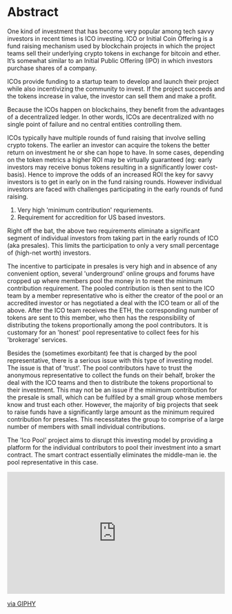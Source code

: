 # Abstract

One kind of investment that has become very popular among tech savvy investors in recent times is ICO investing. ICO or Initial Coin Offering is a fund raising mechanism used by blockchain projects in which the project teams  sell their underlying crypto tokens in exchange for bitcoin and ether. It’s somewhat similar to an Initial Public Offering (IPO) in which investors purchase shares of a company.

ICOs provide funding to a startup team to develop and launch their project while also incentivizing the community to invest. If the project succeeds and the tokens increase in value, the investor can sell them and make a profit.

Because the ICOs happen on blockchains, they benefit from the advantages of a decentralized ledger. In other words, ICOs are decentralized with no single point of failure and no central entities controlling them.
 
ICOs typically have multiple rounds of fund raising that involve selling crypto tokens. The earlier an investor can acquire the tokens the better return on investment he or she can hope to have. In some cases, depending on the token metrics a higher ROI may be virtually guaranteed (eg: early investors may receive bonus tokens resulting in a significantly lower cost-basis). Hence to improve the odds of an increased ROI the key for savvy investors is to get in early on in the fund raising rounds. However individual investors are faced with challenges participating in the early rounds of fund raising.
 
 1. Very high 'minimum contribution' requriements.
 2. Requirement for accredition for US based investors.
 
Right off the bat, the above two requirements  eliminate a significant segment of individual investors from taking part in the early rounds of ICO (aka presales). This limits the participation to only a very small percentage of (high-net worth) investors. 

The incentive to participate in presales is very high and in absence of any convenient option, several 'underground' online groups and forums have cropped up where members pool the money in to meet the minimum contribution requirement. The pooled contribution is then sent to the ICO team by a member representative who is either the creator of the pool or an accredited investor or has negotiated a deal with the ICO team or all of the above. After the ICO team receives the ETH, the corresponding number of tokens are sent to this member, who then has the responsibility of distributing the tokens proportionally among the pool contributors. It is customary for an 'honest' pool representative to collect fees for his 'brokerage' services.

Besides the (sometimes exorbitant) fee that is charged by the pool representative, there is a serious issue with this type of investing model. The issue is that of 'trust'. The pool contributors have to trust the anonymous representative to collect the funds on their behalf, broker the deal with the ICO teams and then to distribute the tokens proportional to their investment. This may not be an issue if the minimum contribution for the presale is small, which can be fulfiled by a small group whose members know and trust each other. However, the majority of big projects that seek to raise funds have a significantly large amount as the minimum required contribution for presales. This necessitates the group to comprise of a large number of members with small individual contributions.
 
 The 'Ico Pool' project aims to disrupt this investing model by providing a platform for the individual contributors to pool their investment into a smart contract. The smart contract essentially eliminates the middle-man ie. the pool representative in this case.

<div style="width:100%;height:0;padding-bottom:56%;position:relative;"><iframe src="https://giphy.com/embed/3ov9jTtidulneMtYis" width="100%" height="100%" style="position:absolute" frameBorder="0" class="giphy-embed" allowFullScreen></iframe></div><p><a href="https://giphy.com/gifs/studiosoriginals-3ov9jTtidulneMtYis">via GIPHY</a></p>
